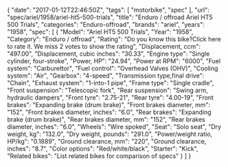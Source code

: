{
    "date": "2017-01-12T22:46:50Z",
    "tags": [
        "motorbike",
        "spec"
    ],
    "url": "spec\/ariel\/1958\/ariel-ht5-500-trials",
    "title": "Enduro \/ offroad Ariel HT5 500 Trials",
    "categories": "Enduro-offroad",
    "brands": "ariel",
    "years": "1958",
    "spec": [
        {
            "Model": "Ariel HT5 500 Trials",
            "Year": "1958",
            "Category": "Enduro \/ offroad",
            "Rating": "Do you know this bike?Click here to rate it. We miss 2 votes to show the rating",
            "Displacement, ccm": "497.00",
            "Displacement, cubic inches": "30.33",
            "Engine type": "Single cylinder, four-stroke",
            "Power, HP": "24.94",
            "Power at RPM": "6000",
            "Fuel system": "Carburettor",
            "Fuel control": "Overhead Valves (OHV)",
            "Cooling system": "Air",
            "Gearbox": "4-speed",
            "Transmission type,final drive": "Chain",
            "Exhaust system": "1-into-1 pipe",
            "Frame type": "Single cradle",
            "Front suspension": "Telescopic fork",
            "Rear suspension": "Swing arm, hydraulic dampers",
            "Front tyre": "2.75-21",
            "Rear tyre": "4.00-19",
            "Front brakes": "Expanding brake (drum brake)",
            "Front brakes diameter, mm": "152",
            "Front brakes diameter, inches": "6.0",
            "Rear brakes": "Expanding brake (drum brake)",
            "Rear brakes diameter, mm": "152",
            "Rear brakes diameter, inches": "6.0",
            "Wheels": "Wire spoked",
            "Seat": "Solo seat",
            "Dry weight, kg": "132.0",
            "Dry weight, pounds": "291.0",
            "Power\/weight ratio, HP\/kg": "0.1889",
            "Ground clearance, mm": "220",
            "Ground clearance, inches": "8.7",
            "Color options": "Red\/white\/black",
            "Starter": "Kick",
            "Related bikes": "List related bikes for comparison of specs"
        }
    ]
}